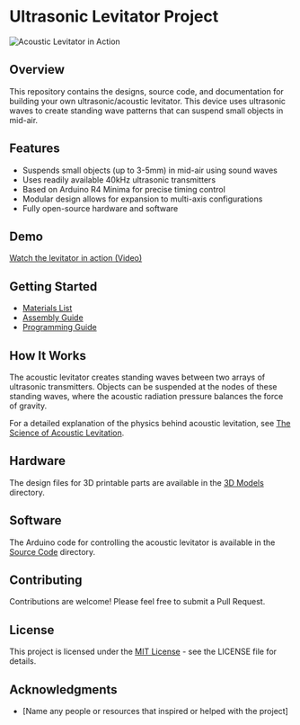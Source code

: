 # Ultrasonic Levitator Project

![Acoustic Levitator in Action](https://youtube.com/shorts/gNxE7gydTPg?si=H5xOR0ZxeSrGpEba)

## Overview

This repository contains the designs, source code, and documentation for building your own ultrasonic/acoustic levitator. This device uses ultrasonic waves to create standing wave patterns that can suspend small objects in mid-air.

## Features

- Suspends small objects (up to 3-5mm) in mid-air using sound waves
- Uses readily available 40kHz ultrasonic transmitters
- Based on Arduino R4 Minima for precise timing control
- Modular design allows for expansion to multi-axis configurations
- Fully open-source hardware and software

## Demo

[Watch the levitator in action (Video)](link_to_your_video)

## Getting Started

- [Materials List](documentation/materials_list.md)
- [Assembly Guide](documentation/assembly_guide.md)
- [Programming Guide](documentation/programming_guide.md)

## How It Works

The acoustic levitator creates standing waves between two arrays of ultrasonic transmitters. Objects can be suspended at the nodes of these standing waves, where the acoustic radiation pressure balances the force of gravity.

For a detailed explanation of the physics behind acoustic levitation, see [The Science of Acoustic Levitation](documentation/science_explanation.md).

## Hardware

The design files for 3D printable parts are available in the [3D Models](hardware/3d_models) directory.

## Software

The Arduino code for controlling the acoustic levitator is available in the [Source Code](src) directory.

## Contributing

Contributions are welcome! Please feel free to submit a Pull Request.

## License

This project is licensed under the [MIT License](LICENSE) - see the LICENSE file for details.

## Acknowledgments

- [Name any people or resources that inspired or helped with the project]
